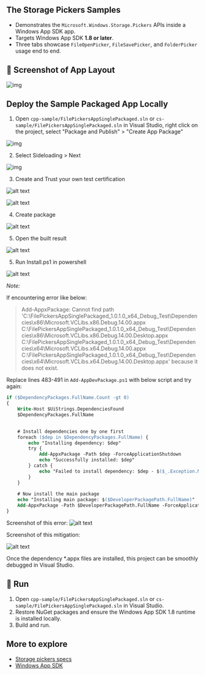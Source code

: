 ## The Storage Pickers Samples

- Demonstrates the `Microsoft.Windows.Storage.Pickers` APIs inside a Windows App SDK app.
- Targets Windows App SDK **1.8 or later**.
- Three tabs showcase `FileOpenPicker`, `FileSavePicker`, and `FolderPicker` usage end to end.

## 📸 Screenshot of App Layout

![img](images/screenshot-storage-pickers.png)

## Deploy the Sample Packaged App Locally

1. Open `cpp-sample/FilePickersAppSinglePackaged.sln` or `cs-sample/FilePickersAppSinglePackaged.sln` in Visual Studio, right click on the project, select "Package and Publish" > "Create App Package"

![img](images/deploy1.png)

2. Select Sideloading > Next

![img](images/deploy2.png)

3. Create and Trust your own test certification

![alt text](images/deploy3.png)

![alt text](images/deploy4.png)

4. Create package

![alt text](images/deploy5.png)

5. Open the built result

![alt text](images/deploy6.png)

5. Run Install.ps1 in powershell

![alt text](images/deploy7.png)

*Note:*

If encountering error like below:

> Add-AppxPackage: Cannot find path 'C:\FilePickersAppSinglePackaged_1.0.1.0_x64_Debug_Test\Dependencies\x86\Microsoft.VCLibs.x86.Debug.14.00.appx C:\FilePickersAppSinglePackaged_1.0.1.0_x64_Debug_Test\Dependencies\x86\Microsoft.VCLibs.x86.Debug.14.00.Desktop.appx C:\FilePickersAppSinglePackaged_1.0.1.0_x64_Debug_Test\Dependencies\x64\Microsoft.VCLibs.x64.Debug.14.00.appx C:\FilePickersAppSinglePackaged_1.0.1.0_x64_Debug_Test\Dependencies\x64\Microsoft.VCLibs.x64.Debug.14.00.Desktop.appx' because it does not exist.

Replace lines 483-491 in `Add-AppDevPackage.ps1` with below script and try again:

```ps
if ($DependencyPackages.FullName.Count -gt 0)
{
    Write-Host $UiStrings.DependenciesFound
    $DependencyPackages.FullName
    

    # Install dependencies one by one first
    foreach ($dep in $DependencyPackages.FullName) {
        echo "Installing dependency: $dep"
        try {
            Add-AppxPackage -Path $dep -ForceApplicationShutdown
            echo "Successfully installed: $dep"
        } catch {
            echo "Failed to install dependency: $dep - $($_.Exception.Message)"
        }
    }
    
    # Now install the main package
    echo "Installing main package: $($DeveloperPackagePath.FullName)"
    Add-AppxPackage -Path $DeveloperPackagePath.FullName -ForceApplicationShutdown
}
```

Screenshot of this error:
![alt text](images/deploy8.png)

Screenshot of this mitigation:

![alt text](images/deploy9.png)

Once the dependency *.appx files are installed, this project can be smoothly debugged in Visual Studio.


## 🚀 Run

1. Open `cpp-sample/FilePickersAppSinglePackaged.sln` or `cs-sample/FilePickersAppSinglePackaged.sln` in Visual Studio.
1. Restore NuGet packages and ensure the Windows App SDK 1.8 runtime is installed locally.
1. Build and run.


## More to explore

- [Storage pickers specs](https://github.com/microsoft/WindowsAppSDK/blob/release/1.8-stable/specs/Storage.Pickers/Microsoft.Windows.Storage.Pickers.md)
- [Windows App SDK](https://github.com/microsoft/WindowsAppSDK/tree/main)

